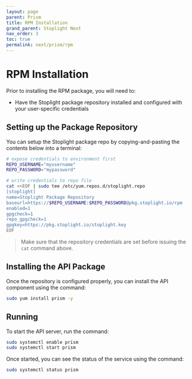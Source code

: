```yaml
---
layout: page
parent: Prism
title: RPM Installation
grand_parent: Stoplight Next
nav_order: 3
toc: true
permalink: next/prism/rpm
---
```


# RPM Installation

Prior to installing the RPM package, you will need to:

- Have the Stoplight package repository installed and configured with your
  user-specific credentials

## Setting up the Package Repository

You can setup the Stoplight package repo by copying-and-pasting the contents
below into a terminal:

```bash
# expose credentials to environment first
REPO_USERNAME="myusername"
REPO_PASSWORD="mypassword"

# write credentials to repo file
cat <<EOF | sudo tee /etc/yum.repos.d/stoplight.repo
[stoplight]
name=Stoplight Package Repository
baseurl=https://$REPO_USERNAME:$REPO_PASSWORD@pkg.stoplight.io/rpm
enabled=1
gpgcheck=1
repo_gpgcheck=1
gpgkey=https://pkg.stoplight.io/stoplight.key
EOF
```

> Make sure that the repository credentials are set before issuing the `cat` command above.

## Installing the API Package

Once the repository is configured properly, you can install the API component
using the command:

```bash
sudo yum install prism -y
```

## Running

To start the API server, run the command:

```bash
sudo systemctl enable prism
sudo systemctl start prism
```

Once started, you can see the status of the service using the command:

```bash
sudo systemctl status prism
```
